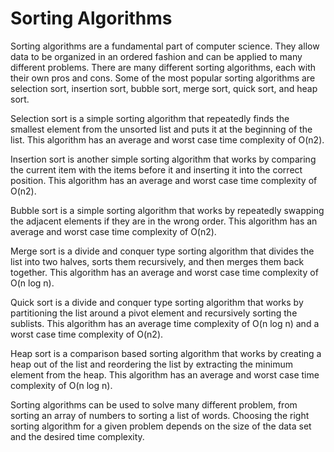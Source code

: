 # Sorting Algorithms



Sorting algorithms are a fundamental part of computer science. They allow data to be organized in an ordered fashion and can be applied to many different problems. There are many different sorting algorithms, each with their own pros and cons. Some of the most popular sorting algorithms are selection sort, insertion sort, bubble sort, merge sort, quick sort, and heap sort.



Selection sort is a simple sorting algorithm that repeatedly finds the smallest element from the unsorted list and puts it at the beginning of the list. This algorithm has an average and worst case time complexity of O(n2).



Insertion sort is another simple sorting algorithm that works by comparing the current item with the items before it and inserting it into the correct position. This algorithm has an average and worst case time complexity of O(n2).



Bubble sort is a simple sorting algorithm that works by repeatedly swapping the adjacent elements if they are in the wrong order. This algorithm has an average and worst case time complexity of O(n2).



Merge sort is a divide and conquer type sorting algorithm that divides the list into two halves, sorts them recursively, and then merges them back together. This algorithm has an average and worst case time complexity of O(n log n).



Quick sort is a divide and conquer type sorting algorithm that works by partitioning the list around a pivot element and recursively sorting the sublists. This algorithm has an average time complexity of O(n log n) and a worst case time complexity of O(n2).



Heap sort is a comparison based sorting algorithm that works by creating a heap out of the list and reordering the list by extracting the minimum element from the heap. This algorithm has an average and worst case time complexity of O(n log n).



Sorting algorithms can be used to solve many different problem, from sorting an array of numbers to sorting a list of words. Choosing the right sorting algorithm for a given problem depends on the size of the data set and the desired time complexity.
